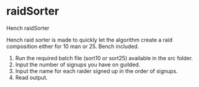 # raidSorter
Hench raidSorter

Hench raid sorter is made to quickly let the algorithm create a raid composition either for 10 man or 25. Bench included.

1. Run the required batch file (sort10 or sort25) available in the src folder.
2. Input the number of signups you have on guilded.
3. Input the name for each raider signed up in the order of signups.
4. Read output.

